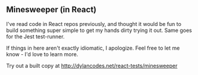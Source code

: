 ## Minesweeper (in React)

I've read code in React repos previously, and thought it would be fun to build something super simple to get my hands dirty trying it out. Same goes for the Jest test-runner.

If things in here aren't exactly idiomatic, I apologize. Feel free to let me know - I'd love to learn more.

Try out a built copy at http://dylancodes.net/react-tests/minesweeper